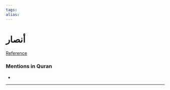 ```yaml
---
tags: 
alias: 
---
```


# أنصار

[Reference](https://corpus.quran.com/concept.jsp?id=ansar)

### Mentions in Quran
- 

---

